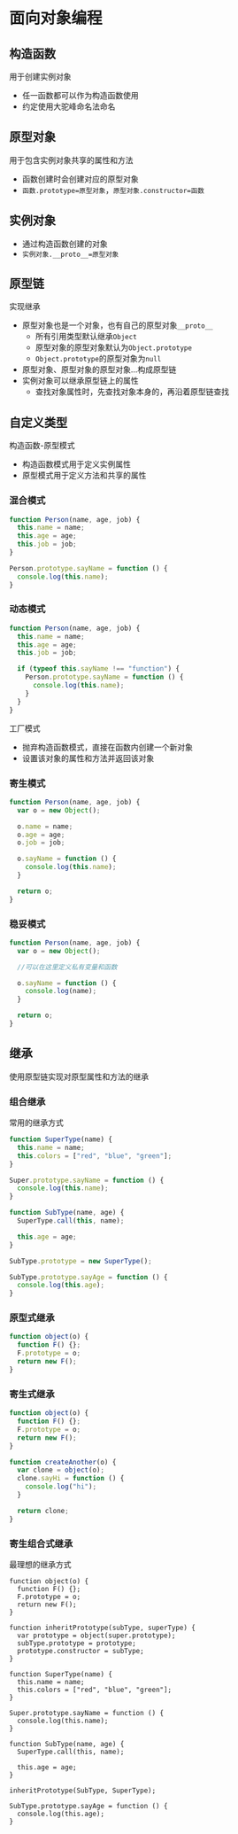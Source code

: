 # 面向对象编程

## 构造函数

用于创建实例对象

* 任一函数都可以作为构造函数使用
* 约定使用大驼峰命名法命名

## 原型对象

用于包含实例对象共享的属性和方法

* 函数创建时会创建对应的原型对象
* `函数.prototype=原型对象`，`原型对象.constructor=函数`

## 实例对象

* 通过构造函数创建的对象
* `实例对象.__proto__=原型对象`

## 原型链

实现继承

* 原型对象也是一个对象，也有自己的原型对象`__proto__`
  * 所有引用类型默认继承`Object`
  * 原型对象的原型对象默认为`Object.prototype`
  * `Object.prototype`的原型对象为`null`
* 原型对象、原型对象的原型对象...构成原型链
* 实例对象可以继承原型链上的属性
  * 查找对象属性时，先查找对象本身的，再沿着原型链查找

## 自定义类型

构造函数-原型模式

* 构造函数模式用于定义实例属性
* 原型模式用于定义方法和共享的属性

### 混合模式

```javascript
function Person(name, age, job) {
  this.name = name;
  this.age = age;
  this.job = job;
}

Person.prototype.sayName = function () {
  console.log(this.name);
}
```

### 动态模式

```javascript
function Person(name, age, job) {
  this.name = name;
  this.age = age;
  this.job = job;

  if (typeof this.sayName !== "function") {
    Person.prototype.sayName = function () {
      console.log(this.name);
    }
  }
}
```

工厂模式

* 抛弃构造函数模式，直接在函数内创建一个新对象
* 设置该对象的属性和方法并返回该对象

### 寄生模式

```javascript
function Person(name, age, job) {
  var o = new Object();

  o.name = name;
  o.age = age;
  o.job = job;

  o.sayName = function () {
    console.log(this.name);
  }

  return o;
}
```

### 稳妥模式

```javascript
function Person(name, age, job) {
  var o = new Object();

  //可以在这里定义私有变量和函数

  o.sayName = function () {
    console.log(name);
  }

  return o;
}
```

## 继承

使用原型链实现对原型属性和方法的继承

### 组合继承

常用的继承方式

```javascript
function SuperType(name) {
  this.name = name;
  this.colors = ["red", "blue", "green"];
}

Super.prototype.sayName = function () {
  console.log(this.name);
}

function SubType(name, age) {
  SuperType.call(this, name);

  this.age = age;
}

SubType.prototype = new SuperType();

SubType.prototype.sayAge = function () {
  console.log(this.age);
}
```

### 原型式继承

```javascript
function object(o) {
  function F() {};
  F.prototype = o;
  return new F();
}
```

### 寄生式继承

```javascript
function object(o) {
  function F() {};
  F.prototype = o;
  return new F();
}

function createAnother(o) {
  var clone = object(o);
  clone.sayHi = function () {
    console.log("hi");
  }

  return clone;
}
```

### 寄生组合式继承

最理想的继承方式

```
function object(o) {
  function F() {};
  F.prototype = o;
  return new F();
}

function inheritPrototype(subType, superType) {
  var prototype = object(super.prototype);
  subType.prototype = prototype;
  prototype.constructor = subType;
}

function SuperType(name) {
  this.name = name;
  this.colors = ["red", "blue", "green"];
}

Super.prototype.sayName = function () {
  console.log(this.name);
}

function SubType(name, age) {
  SuperType.call(this, name);

  this.age = age;
}

inheritPrototype(SubType, SuperType);

SubType.prototype.sayAge = function () {
  console.log(this.age);
}
```